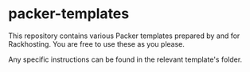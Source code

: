 # packer-templates

This repository contains various Packer templates prepared by and for Rackhosting. You are free to use these as you please.

Any specific instructions can be found in the relevant template's folder.